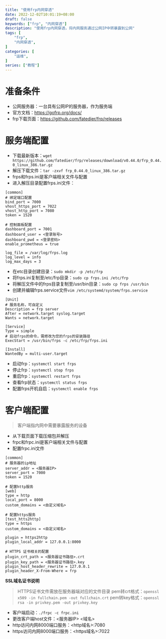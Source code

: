```yaml
---
title: "使用frp内网穿透"
date: 2022-12-02T10:01:19+08:00
draft: false
keywords: ["frp", "内网穿透"]
description: "使用frp内网穿透，将内网服务通过公网IP中转暴露到公网"
tags: [
    "frp",
    "内网穿透",
]
categories: [
    "运维",
]
series: ["教程"]
---
```



# 准备条件

* 公网服务器：一台具有公网IP的服务器，作为服务端
* 官方文档：https://gofrp.org/docs/
* frp下载页面：https://github.com/fatedier/frp/releases

# 服务端配置

* 下载最新版本：`wget https://github.com/fatedier/frp/releases/download/v0.44.0/frp_0.44.0_linux_386.tar.gz`
* 解压下载文件：`tar -zxvf frp_0.44.0_linux_386.tar.gz`
* frps和frps.ini是客户端相关文件与配置
* 进入解压目录配置frps.ini文件：

```shell
[common]
# 绑定端口配置
bind_port = 7000
vhost_https_port = 7022
vhost_http_port = 7080
token = 1520

# 控制面板配置
dashboard_port = 7001
dashboard_user = <登录账号>
dashboard_pwd = <登录密码>
enable_prometheus = true

log_file = /var/log/frps.log
log_level = info
log_max_days = 3
```

* 在etc目录创建目录：`sudo mkdir -p /etc/frp`
* 将frps.ini复制至/etc/frp目录：`sudo cp frps.ini /etc/frp`
* 将解压文件中的frps目录复制至/usr/bin目录：`sudo cp frps /usr/bin`
* 创建并编辑frps.service文件`vim /etc/systemd/system/frps.service`

```shell
[Unit]
# 服务名称，可自定义
Description = frp server
After = network.target syslog.target
Wants = network.target

[Service]
Type = simple
# 启动frps的命令，需修改为您的frps的安装路径
ExecStart = /usr/bin/frps -c /etc/frp/frps.ini

[Install]
WantedBy = multi-user.target
```

* 启动frp：`systemctl start frps`
* 停止frp：`systemctl stop frps`
* 重启frp：`systemctl restart frps`
* 查看frp状态：`systemctl status frps`
* 配置frps开机自启：`systemctl enable frps`

# 客户端配置

> 客户端指内网中需要暴露服务的设备

* 从下载页面下载压缩包并解压
* frpc和frpc.ini是客户端相关文件与配置
* 配置frpc.ini文件

```shell
[common]
# 服务器的ip地址
server_addr = <服务器IP>
server_port = 7000
token = 1520

# 配置http服务
[web]
type = http
local_port = 8000
custom_domains = <自定义域名>

# 配置https服务
[test_htts2http]
type = https
custom_domains = <自定义域名>

plugin = https2http
plugin_local_addr = 127.0.0.1:8000

# HTTPS 证书相关的配置
plugin_crt_path = <服务器证书路径>.crt
plugin_key_path = <服务器证书路径>.key
plugin_host_header_rewrite = 127.0.0.1
plugin_header_X-From-Where = frp
```

**SSL域名证书说明**

> HTTPS证书文件需放在服务器端对应的文件目录
> pem转crt格式：`openssl x509 -in fullchain.pem -out fullchain.crt`
> pem转key格式：`openssl rsa -in privkey.pem -out privkey.key`

* 客户端启动：`./frpc -c frpc.ini`
* 更改客户端host文件：<服务器IP> <域名>
* http访问内网8000端口服务：<http域名>:7080
* https访问内网8000端口服务：<https域名>:7022